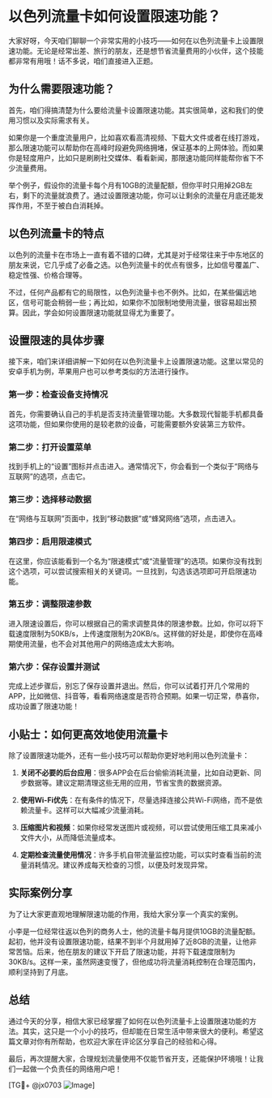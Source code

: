 # 以色列流量卡如何设置限速功能？

大家好呀，今天咱们聊聊一个非常实用的小技巧——如何在以色列流量卡上设置限速功能。无论是经常出差、旅行的朋友，还是想节省流量费用的小伙伴，这个技能都非常有用哦！话不多说，咱们直接进入正题。

## 为什么需要限速功能？

首先，咱们得搞清楚为什么要给流量卡设置限速功能。其实很简单，这和我们的使用习惯以及实际需求有关。

如果你是一个重度流量用户，比如喜欢看高清视频、下载大文件或者在线打游戏，那么限速功能可以帮助你在高峰时段避免网络拥堵，保证基本的上网体验。而如果你是轻度用户，比如只是刷刷社交媒体、看看新闻，那限速功能同样能帮你省下不少流量费用。

举个例子，假设你的流量卡每个月有10GB的流量配额，但你平时只用掉2GB左右，剩下的流量就浪费了。通过设置限速功能，你可以让剩余的流量在月底还能发挥作用，不至于被白白消耗掉。

## 以色列流量卡的特点

以色列的流量卡在市场上一直有着不错的口碑，尤其是对于经常往来于中东地区的朋友来说，它几乎成了必备之选。以色列流量卡的优点有很多，比如信号覆盖广、稳定性强、价格合理等。

不过，任何产品都有它的局限性，以色列流量卡也不例外。比如，在某些偏远地区，信号可能会稍弱一些；再比如，如果你不加限制地使用流量，很容易超出预算。因此，学会如何设置限速功能就显得尤为重要了。

## 设置限速的具体步骤

接下来，咱们来详细讲解一下如何在以色列流量卡上设置限速功能。这里以常见的安卓手机为例，苹果用户也可以参考类似的方法进行操作。

### 第一步：检查设备支持情况

首先，你需要确认自己的手机是否支持流量管理功能。大多数现代智能手机都具备这项功能，但如果你使用的是较老款的设备，可能需要额外安装第三方软件。

### 第二步：打开设置菜单

找到手机上的“设置”图标并点击进入。通常情况下，你会看到一个类似于“网络与互联网”的选项，点击它。

### 第三步：选择移动数据

在“网络与互联网”页面中，找到“移动数据”或“蜂窝网络”选项，点击进入。

### 第四步：启用限速模式

在这里，你应该能看到一个名为“限速模式”或“流量管理”的选项。如果你没有找到这个选项，可以尝试搜索相关的关键词。一旦找到，勾选该选项即可开启限速功能。

### 第五步：调整限速参数

进入限速设置后，你可以根据自己的需求调整具体的限速参数。比如，你可以将下载速度限制为50KB/s，上传速度限制为20KB/s。这样做的好处是，即使你在高峰期使用流量，也不会对其他用户的网络造成太大影响。

### 第六步：保存设置并测试

完成上述步骤后，别忘了保存设置并退出。然后，你可以试着打开几个常用的APP，比如微信、抖音等，看看网络速度是否符合预期。如果一切正常，恭喜你，成功设置了限速功能！

## 小贴士：如何更高效地使用流量卡

除了设置限速功能外，还有一些小技巧可以帮助你更好地利用以色列流量卡：

1. **关闭不必要的后台应用**：很多APP会在后台偷偷消耗流量，比如自动更新、同步数据等。建议定期清理这些无用的应用，节省宝贵的数据资源。
   
2. **使用Wi-Fi优先**：在有条件的情况下，尽量选择连接公共Wi-Fi网络，而不是依赖流量卡。这样可以大幅减少流量消耗。

3. **压缩图片和视频**：如果你经常发送图片或视频，可以尝试使用压缩工具来减小文件大小，从而降低流量成本。

4. **定期检查流量使用情况**：许多手机自带流量监控功能，可以实时查看当前的流量消耗情况。建议养成每天检查的习惯，以便及时发现异常。

## 实际案例分享

为了让大家更直观地理解限速功能的作用，我给大家分享一个真实的案例。

小李是一位经常往返以色列的商务人士，他的流量卡每月提供10GB的流量配额。起初，他并没有设置限速功能，结果不到半个月就用掉了近8GB的流量，让他非常苦恼。后来，他在朋友的建议下开启了限速功能，并将下载速度限制为30KB/s。这样一来，虽然网速变慢了，但他成功将流量消耗控制在合理范围内，顺利坚持到了月底。

## 总结

通过今天的分享，相信大家已经掌握了如何在以色列流量卡上设置限速功能的方法。其实，这只是一个小小的技巧，但却能在日常生活中带来很大的便利。希望这篇文章对你有所帮助，也欢迎大家在评论区分享自己的经验和心得。

最后，再次提醒大家，合理规划流量使用不仅能节省开支，还能保护环境哦！让我们一起做一个负责任的网络用户吧！

[TG💪+ @jx0703 ![Image](https://github.com/user-attachments/assets/dbca1d08-cadb-493c-b0ec-ad6f7a83f270)]